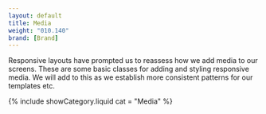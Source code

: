 ```yaml
---
layout: default
title: Media
weight: "010.140"
brand: [Brand]
---
```


<div class="row">
	<div class="col-sm-8 col-sm-offset-4 category-head lead">
		Responsive layouts have prompted us to reassess how we add media to our screens. These are some basic classes for adding and styling responsive media.
		We will add to this as we establish more consistent patterns for our templates etc.
	</div>
</div>

{% include showCategory.liquid  cat = "Media" %}